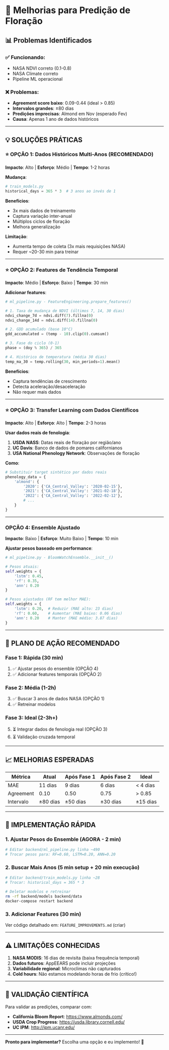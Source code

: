 # 🚀 Melhorias para Predição de Floração

## 📊 Problemas Identificados

### ✅ Funcionando:
- NASA NDVI correto (0.1-0.8)
- NASA Climate correto
- Pipeline ML operacional

### ❌ Problemas:
- **Agreement score baixo**: 0.09-0.44 (ideal > 0.85)
- **Intervalos grandes**: ±80 dias
- **Predições imprecisas**: Almond em Nov (esperado Fev)
- **Causa**: Apenas 1 ano de dados históricos

---

## 💡 SOLUÇÕES PRÁTICAS

### ⭐ OPÇÃO 1: Dados Históricos Multi-Anos (RECOMENDADO)

**Impacto**: Alto | **Esforço**: Médio | **Tempo**: 1-2 horas

**Mudança**:
```python
# train_models.py
historical_days = 365 * 3  # 3 anos ao invés de 1
```

**Benefícios**:
- 3x mais dados de treinamento
- Captura variação inter-anual
- Múltiplos ciclos de floração
- Melhora generalização

**Limitação**:
- Aumenta tempo de coleta (3x mais requisições NASA)
- Requer ~20-30 min para treinar

---

### ⭐ OPÇÃO 2: Features de Tendência Temporal

**Impacto**: Médio | **Esforço**: Baixo | **Tempo**: 30 min

**Adicionar features**:
```python
# ml_pipeline.py - FeatureEngineering.prepare_features()

# 1. Taxa de mudança de NDVI (últimos 7, 14, 30 dias)
ndvi_change_7d = ndvi.diff(7).fillna(0)
ndvi_change_14d = ndvi.diff(14).fillna(0)

# 2. GDD acumulado (base 10°C)
gdd_accumulated = (temp - 10).clip(0).cumsum()

# 3. Fase do ciclo (0-1)
phase = (doy % 365) / 365

# 4. Histórico de temperatura (média 30 dias)
temp_ma_30 = temp.rolling(30, min_periods=1).mean()
```

**Benefícios**:
- Captura tendências de crescimento
- Detecta aceleração/desaceleração
- Não requer mais dados

---

### ⭐ OPÇÃO 3: Transfer Learning com Dados Científicos

**Impacto**: Alto | **Esforço**: Alto | **Tempo**: 2-3 horas

**Usar dados reais de fenologia**:
1. **USDA NASS**: Datas reais de floração por região/ano
2. **UC Davis**: Banco de dados de pomares californianos
3. **USA National Phenology Network**: Observações de floração

**Como**:
```python
# Substituir target sintético por dados reais
phenology_data = {
    'almond': {
        '2020': {'CA_Central_Valley': '2020-02-15'},
        '2021': {'CA_Central_Valley': '2021-02-18'},
        '2022': {'CA_Central_Valley': '2022-02-12'},
        # ...
    }
}
```

---

### OPÇÃO 4: Ensemble Ajustado

**Impacto**: Baixo | **Esforço**: Muito Baixo | **Tempo**: 10 min

**Ajustar pesos baseado em performance**:
```python
# ml_pipeline.py - BloomWatchEnsemble.__init__()

# Pesos atuais:
self.weights = {
    'lstm': 0.45,
    'rf': 0.35,
    'ann': 0.20
}

# Pesos ajustados (RF tem melhor MAE):
self.weights = {
    'lstm': 0.20,  # Reduzir (MAE alto: 23 dias)
    'rf': 0.60,    # Aumentar (MAE baixo: 0.06 dias)
    'ann': 0.20    # Manter (MAE médio: 3.87 dias)
}
```

---

## 🎯 PLANO DE AÇÃO RECOMENDADO

### Fase 1: Rápida (30 min)
1. ✅ Ajustar pesos do ensemble (OPÇÃO 4)
2. ✅ Adicionar features temporais (OPÇÃO 2)

### Fase 2: Média (1-2h)
3. ✅ Buscar 3 anos de dados NASA (OPÇÃO 1)
4. ✅ Retreinar modelos

### Fase 3: Ideal (2-3h+)
5. ⏳ Integrar dados de fenologia real (OPÇÃO 3)
6. ⏳ Validação cruzada temporal

---

## 📈 MELHORIAS ESPERADAS

| Métrica | Atual | Após Fase 1 | Após Fase 2 | Ideal |
|---------|-------|-------------|-------------|-------|
| MAE | 11 dias | 9 dias | 6 dias | < 4 dias |
| Agreement | 0.10 | 0.50 | 0.75 | > 0.85 |
| Intervalo | ±80 dias | ±50 dias | ±30 dias | ±15 dias |

---

## 🚀 IMPLEMENTAÇÃO RÁPIDA

### 1. Ajustar Pesos do Ensemble (AGORA - 2 min)

```bash
# Editar backend/ml_pipeline.py linha ~490
# Trocar pesos para: RF=0.60, LSTM=0.20, ANN=0.20
```

### 2. Buscar Mais Anos (5 min setup + 20 min execução)

```bash
# Editar backend/train_models.py linha ~28
# Trocar: historical_days = 365 * 3

# Deletar modelos e retreinar
rm -rf backend/models backend/data
docker-compose restart backend
```

### 3. Adicionar Features (30 min)

Ver código detalhado em: `FEATURE_IMPROVEMENTS.md` (criar)

---

## ⚠️ LIMITAÇÕES CONHECIDAS

1. **NASA MODIS**: 16 dias de revisita (baixa frequência temporal)
2. **Dados futuros**: AppEEARS pode incluir projeções
3. **Variabilidade regional**: Microclimas não capturados
4. **Cold hours**: Não estamos modelando horas de frio (crítico!)

---

## 🔬 VALIDAÇÃO CIENTÍFICA

Para validar as predições, comparar com:
- **California Bloom Report**: https://www.almonds.com/
- **USDA Crop Progress**: https://usda.library.cornell.edu/
- **UC IPM**: http://ipm.ucanr.edu/

---

**Pronto para implementar?** Escolha uma opção e eu implemento! 🚀

